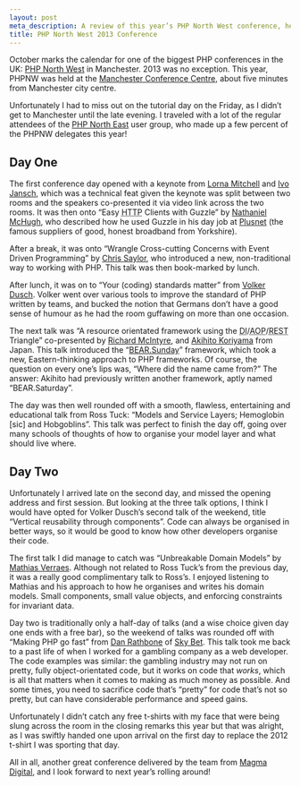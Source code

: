```yaml
---
layout: post
meta_description: A review of this year’s PHP North West conference, held in Manchester, UK.
title: PHP North West 2013 Conference
---
```

October marks the calendar for one of the biggest PHP conferences in the UK: [PHP North West](http://conference.phpnw.org.uk/) in Manchester. 2013 was no exception.
This year, PHPNW was held at the [Manchester Conference Centre](http://www.manchesterconferencecentre.co.uk/), about five minutes from Manchester city centre.

Unfortunately I had to miss out on the tutorial day on the Friday, as I didn’t get to Manchester until the late evening.
I traveled with a lot of the regular attendees of the [PHP North East](http://phpne.org.uk/) user group, who made up a few percent of the PHPNW delegates this year!

## Day One

The first conference day opened with a keynote from [Lorna Mitchell](http://www.lornajane.net/) and [Ivo Jansch](http://www.jansch.nl/), which was a technical feat given the keynote was split between two rooms and the speakers co-presented it via video link across the two rooms.
It was then onto “Easy <abbr class="initialism" title="HyperText Transfer Protocol">HTTP</abbr> Clients with Guzzle” by [Nathaniel McHugh](http://fishtrap.co.uk/), who described how he used Guzzle in his day job at [Plusnet](http://www.plus.net/) (the famous suppliers of good, honest broadband from Yorkshire).

After a break, it was onto “Wrangle Cross-cutting Concerns with Event Driven Programming” by [Chris Saylor](http://chris-saylor.com/), who introduced a new, non-traditional way to working with PHP.
This talk was then book-marked by lunch.

After lunch, it was on to “Your (coding) standards matter” from [Volker Dusch](http://edorian.github.io/).
Volker went over various tools to improve the standard of PHP written by teams, and bucked the notion that Germans don’t have a good sense of humour as he had the room guffawing on more than one occasion.

The next talk was “A resource orientated framework using the <abbr class="initialism" title="Dependency Injection">DI</abbr>/<abbr class="initialism" title="Aspect-Oriented Programming">AOP</abbr>/<abbr class="initialism" title="Representational state transfer">REST</abbr> Triangle” co-presented by [Richard McIntyre](http://mackstar.com/), and [Akihito Koriyama](http://www.kumasystem.com/) from Japan.
This talk introduced the “[BEAR.Sunday](https://github.com/koriym/BEAR.Sunday)” framework, which took a new, Eastern-thinking approach to PHP frameworks.
Of course, the question on every one’s lips was, “Where did the name came from?” The answer: Akihito had previously written another framework, aptly named “BEAR.Saturday”.

The day was then well rounded off with a smooth, flawless, entertaining and educational talk from Ross Tuck: “Models and Service Layers; Hemoglobin &#91;sic&#93; and Hobgoblins”.
This talk was perfect to finish the day off, going over many schools of thoughts of how to organise your model layer and what should live where.

## Day Two

Unfortunately I arrived late on the second day, and missed the opening address and first session.
But looking at the three talk options, I think I would have opted for Volker Dusch’s second talk of the weekend, title “Vertical reusability through components”.
Code can always be organised in better ways, so it would be good to know how other developers organise their code.

The first talk I did manage to catch was “Unbreakable Domain Models” by [Mathias Verraes](http://verraes.net/).
Although not related to Ross Tuck’s from the previous day, it was a really good complimentary talk to Ross’s.
I enjoyed listening to Mathias and his approach to how he organises and writes his domain models.
Small components, small value objects, and enforcing constraints for invariant data.

Day two is traditionally only a half-day of talks (and a wise choice given day one ends with a free bar), so the weekend of talks was rounded off with “Making PHP go fast” from [Dan Rathbone](http://thetrilemma.wordpress.com/) of [Sky Bet](http://www.skybet.com/).
This talk took me back to a past life of when I worked for a gambling company as a web developer.
The code examples was similar: the gambling industry may not run on pretty, fully object-orientated code, but it works on code that *works*, which is all that matters when it comes to making as much money as possible.
And some times, you need to sacrifice code that’s “pretty” for code that’s not so pretty, but can have considerable performance and speed gains.

Unfortunately I didn’t catch any free t-shirts with my face that were being slung across the room in the closing remarks this year but that was alright, as I was swiftly handed one upon arrival on the first day to replace the 2012 t-shirt I was sporting that day.

All in all, another great conference delivered by the team from [Magma Digital](http://www.magmadigital.co.uk/), and I look forward to next year’s rolling around!